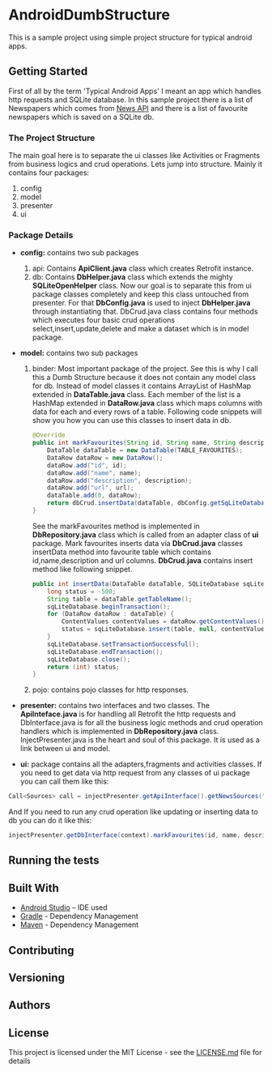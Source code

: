 # AndroidDumbStructure

This is a sample project using simple project structure for typical android apps.

## Getting Started

First of all by the term 'Typical Android Apps' I meant an app which handles  http requests and SQLite database. In this sample project there is a list of Newspapers which comes from [News API](https://newsapi.org/) and there is a list of favourite newspapers which is saved on a SQLite db.  

### The Project Structure

The main goal here is to separate the ui classes like Activities or Fragments from business logics and crud operations. Lets jump into structure. Mainly it contains four packages:
1. config
2. model
3. presenter
4. ui

### Package Details

- **config:** contains two sub packages
    1. api:
        Contains **ApiClient.java** class which creates Retrofit instance.
    2. db:
        Contains **DbHelper.java** class which extends the mighty **SQLiteOpenHelper** class. Now our goal is to separate this from ui           package classes completely and keep this class untouched from presenter. For that **DbConfig.java** is used to inject  **DbHelper.java** through instantiating that. DbCrud.java class contains four methods which executes four basic crud operations select,insert,update,delete and make a dataset which is in model package. 

- **model:**	contains two sub packages
    1. binder:
        Most important package of the project. See this is why I call this a Dumb Structure because it does not contain any model class for db. Instead of model classes it contains ArrayList of HashMap extended in **DataTable.java** class. Each member of the list is a HashMap extended in **DataRow.java** class which maps columns with data for each and every rows of a table. Following code snippets will show you how you can use this classes to insert data in db.
        ```java
        @Override
        public int markFavourites(String id, String name, String description, String url) {
            DataTable dataTable = new DataTable(TABLE_FAVOURITES);
            DataRow dataRow = new DataRow();
            dataRow.add("id", id);
            dataRow.add("name", name);
            dataRow.add("description", description);
            dataRow.add("url", url);
            dataTable.add(0, dataRow);
            return dbCrud.insertData(dataTable, dbConfig.getSqLiteDatabase());
        }
        ```
        See the markFavourites method is implemented in **DbRepository.java** class which is called from an adapter class of **ui** package. Mark favourites inserts data via **DbCrud.java** classes insertData method into favourite table which contains id,name,description and url columns. **DbCrud.java** contains insert method like following snippet.
        ```java
        public int insertData(DataTable dataTable, SQLiteDatabase sqLiteDatabase) {
            long status = -500;
            String table = dataTable.getTableName();
            sqLiteDatabase.beginTransaction();
            for (DataRow dataRow : dataTable) {
                ContentValues contentValues = dataRow.getContentValues();
                status = sqLiteDatabase.insert(table, null, contentValues);
            }
            sqLiteDatabase.setTransactionSuccessful();
            sqLiteDatabase.endTransaction();
            sqLiteDatabase.close();
            return (int) status;
        }
        ```

    2. pojo:
        contains pojo classes for http responses.


- **presenter:** contains two interfaces and two classes. The **ApiInteface.java** is for handling all Retrofit the http requests and DbInterface.java is for all the business logic methods and crud operation handlers which is implemented in **DbRepository.java** class. InjectPresenter.java is the heart and soul of this package. It is used as a link between ui and model.

- **ui:** package contains all the adapters,fragments and activities classes. If you need to get data via http request from any classes of ui package you can call them like this:
```java
Call<Sources> call = injectPresenter.getApiInterface().getNewsSources("en");
```
And If you need to run any crud operation like updating or inserting data to db you can do it like this:
```java
injectPresenter.getDbInterface(context).markFavourites(id, name, description, url);
```

## Running the tests


## Built With
* [Android Studio](https://developer.android.com/studio/index.html) – IDE used
* [Gradle](https://gradle.org/) - Dependency Management
* [Maven](https://maven.apache.org/) - Dependency Management

## Contributing


## Versioning

## Authors


## License

This project is licensed under the MIT License - see the [LICENSE.md](LICENSE.md) file for details



